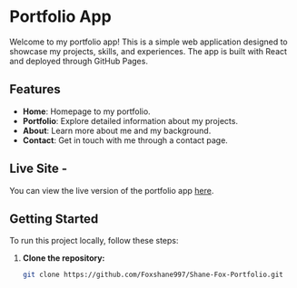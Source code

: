# Portfolio App

Welcome to my portfolio app! This is a simple web application designed to showcase my projects, skills, and experiences. The app is built with React and deployed through GitHub Pages.

## Features

- **Home**: Homepage to my portfolio.
- **Portfolio**: Explore detailed information about my projects.
- **About**: Learn more about me and my background.
- **Contact**: Get in touch with me through a contact page.

## Live Site -

You can view the live version of the portfolio app [here](https://foxshane997.github.io/Shane-Fox-Portfolio/).

## Getting Started

To run this project locally, follow these steps:

1. **Clone the repository:**

   ```bash
   git clone https://github.com/Foxshane997/Shane-Fox-Portfolio.git
